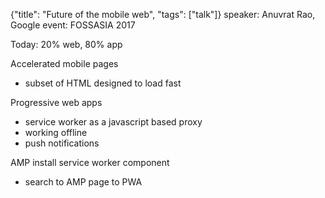 {"title": "Future of the mobile web", "tags": ["talk"]}
speaker: Anuvrat Rao, Google
event: FOSSASIA 2017

Today: 20% web, 80% app

Accelerated mobile pages
* subset of HTML designed to load fast

Progressive web apps
* service worker as a javascript based proxy
* working offline
* push notifications

AMP install service worker component
* search to AMP page to PWA

